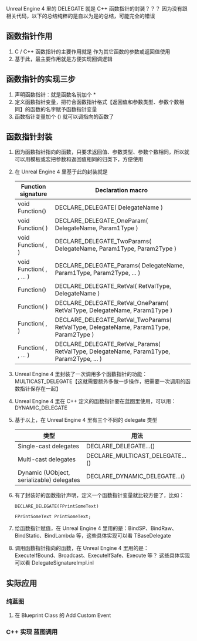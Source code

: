Unreal Engine 4 里的 DELEGATE 就是 C++ 函数指针的封装？？？ 因为没有跟相关代码，以下的总结纯粹的是自以为是的总结，可能完全的错误

## 函数指针作用
1. C / C++ 函数指针的主要作用就是 作为其它函数的参数或返回值使用
2. 基于此，最主要作用就是方便实现回调逻辑

## 函数指针的实现三步
 1. 声明函数指针：就是函数名前加个 * 
 2. 定义函数指针变量，把符合函数指针格式【返回值和参数类型、参数个数相同】的函数的名字赋予函数指针变量
 3. 函数指针变量加个 () 就可以调指向的函数了

## 函数指针封装
 1. 因为函数指针指向的函数，只要求返回值、参数类型、参数个数相同，所以就可以用模板或宏把参数和返回值相同的归类下，方便使用
 2. 在 Unreal Engine 4 里基于此的封装就是
 
    | Function signature        | Declaration macro |
    | -------------             | -------------     |
    | void Function()									|	DECLARE_DELEGATE( DelegateName ) |
	| void Function( <Param1> )							|	DECLARE_DELEGATE_OneParam( DelegateName, Param1Type ) |
	| void Function( <Param1>, <Param2> )				|	DECLARE_DELEGATE_TwoParams( DelegateName, Param1Type, Param2Type ) |
	| void Function( <Param1>, <Param2>, ... )			|	DECLARE_DELEGATE_<Num>Params( DelegateName, Param1Type, Param2Type, ... ) |
	| <RetVal> Function()								|	DECLARE_DELEGATE_RetVal( RetValType, DelegateName ) |
	| <RetVal> Function( <Param1> )						|	DECLARE_DELEGATE_RetVal_OneParam( RetValType, DelegateName, Param1Type ) |
	| <RetVal> Function( <Param1>, <Param2> )			|	DECLARE_DELEGATE_RetVal_TwoParams( RetValType, DelegateName, Param1Type, Param2Type ) |
	| <RetVal> Function( <Param1>, <Param2>, ... )		|	DECLARE_DELEGATE_RetVal_<Num>Params( RetValType, DelegateName, Param1Type, Param2Type, ... ) |
 3. Unreal Engine 4 里封装了一次调用多个函数指针的功能：MULTICAST_DELEGATE【这就需要额外多做一步操作，把需要一次调用的函数指针保存在一起】
 4. Unreal Engine 4 里在 C++ 定义的函数指针要在蓝图里使用，可以用：DYNAMIC_DELEGATE
 5. 基于以上，在 Unreal Engine 4 里有三个不同的 delegate 类型

    | 类型                      | 用法               |
    | -------------             | -------------     |
    |Single-cast delegates									|	DECLARE_DELEGATE...() |
    |Multi-cast delegates									|	DECLARE_MULTICAST_DELEGATE...() |
    |Dynamic (UObject, serializable) delegates				|	DECLARE_DYNAMIC_DELEGATE...() |
 6. 有了封装好的函数指针声明，定义一个函数指针变量就比较方便了，比如：
    ~~~
    DECLARE_DELEGATE(FPrintSomeText)
    
    FPrintSomeText PrintSomeText;
    ~~~
 7. 给函数指针赋值，在 Unreal Engine 4 里用的是：BindSP、BindRaw、BindStatic、BindLambda 等，这些具体实现可以看 TBaseDelegate
 8. 调用函数指针指向的函数，在 Unreal Engine 4 里用的是：ExecuteIfBound、Broadcast、ExecuteIfSafe、Execute 等？ 这些具体实现可以看 DelegateSignatureImpl.inl

## 实际应用
### 纯蓝图
1. 在 Blueprint Class 的 Add Custom Event

### C++ 实现 蓝图调用

